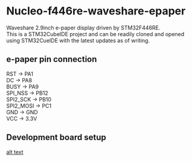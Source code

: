# Nucleo-f446re-waveshare-epaper
Waveshare 2.9inch e-paper display driven by STM32F446RE.\
This is a STM32CubeIDE project and can be readily cloned and opened
using STM32CueIDE with the latest updates as of writing.

## e-paper pin connection
RST -> PA1\
DC -> PA8\
BUSY -> PA9\
SPI_NSS -> PB12\
SPI2_SCK -> PB10\
SPI2_MOSI -> PC1\
GND -> GND\
VCC -> 3.3V

## Development board setup
[alt text](./epaper-stm32.jpg)
